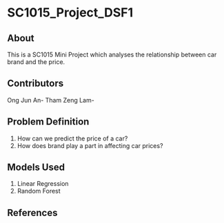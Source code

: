 # SC1015_Project_DSF1

## About
This is a SC1015 Mini Project which analyses the relationship between car brand and the price. 

## Contributors
Ong Jun An-
Tham Zeng Lam-

## Problem Definition
1) How can we predict the price of a car?
2) How does brand play a part in affecting car prices?

## Models Used
1) Linear Regression
2) Random Forest

## References



